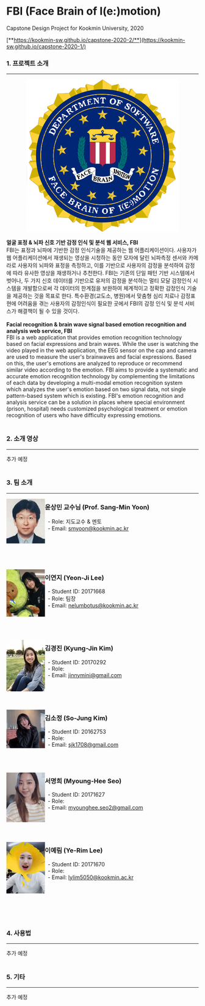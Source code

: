 # FBI (Face Brain of I(e:)motion)


Capstone Design Project for Kookmin University, 2020

[**https://kookmin-sw.github.io/capstone-2020-2/**](https://kookmin-sw.github.io/capstone-2020-1/)


### **1. 프로젝트 소개**
---
<p align="center">
<img src="./images/FBI_logo.png" >
</p>
                                               
**얼굴 표정 & 뇌파 신호 기반 감정 인식 및 분석 웹 서비스, FBI**<br/>
FBI는 표정과 뇌파에 기반한 감정 인식기술을 제공하는 웹 어플리케이션이다.
사용자가 웹 어플리케이션에서 재생되는 영상을 시청하는 동안 모자에 달린 뇌파측정 센서와 카메라로 사용자의 뇌파와 표정을 측정하고, 이를 기반으로 사용자의 감정을 분석하여 감정에 따라 유사한 영상을 재생하거나 추천한다.
FBI는 기존의 단일 패턴 기반 시스템에서 벗어나, 두 가지 신호 데이터를 기반으로 유저의 감정을 분석하는 멀티 모달 감정인식 시스템을 개발함으로써 각 데이터의 한계점을 보완하여 체계적이고 정확한 감정인식 기술을 제공하는 것을 목표로 한다. 특수환경(교도소, 병원)에서 맞춤형 심리 치료나 감정표현에 어려움을 겪는 사용자의 감정인식이 필요한 곳에서 FBI의 감정 인식 및 분석 서비스가 해결책이 될 수 있을 것이다.
<br/><br/>
**Facial recognition & brain wave signal based emotion recognition and analysis web service, FBI**<br/>
FBI is a web application that provides emotion recognition technology based on facial expressions and brain waves.
While the user is watching the video played in the web application, the EEG sensor  on the cap and camera are used to measure the user's brainwaves and facial expressions. Based on this, the user's emotions are analyzed to reproduce or recommend similar video according to the emotion.
FBI aims to provide a systematic and accurate emotion recognition technology by complementing the limitations of each data by developing a multi-modal emotion recognition system which analyzes the user's emotion based on two signal data, not  single pattern-based system which is existing. 
FBI's emotion recognition and analysis service can be a solution in places where special environment (prison, hospital) needs customized psychological treatment or emotion recognition of users who have difficulty expressing emotions.
<br/><br/>

### **2. 소개 영상**
---
추가 예정
<br/><br/>

### **3. 팀 소개**
---

<img align="left" width="20%" height="20%" src="./images/SM Yoon.jpg">

### 윤상민 교수님 (Prof. Sang-Min Yoon)
&nbsp;&nbsp;- Role: 지도교수 & 멘토 <br/>
&nbsp;&nbsp;- Email: smyoon@kookmin.ac.kr <br/>
<br/><br/><br/><br/><br/>

<img align="left" width="20%" height="20%" src="./images/YJ Lee.png">

### 이연지 (Yeon-Ji Lee)

&nbsp;&nbsp;- Student ID: 20171668 <br/>
&nbsp;&nbsp;- Role: 팀장 <br/>
&nbsp;&nbsp;- Email: nelumbotus@kookmin.ac.kr <br/>
<br/><br/><br/><br/>

<img align="left" width="20%" height="20%" src="./images/KJ Kim.jpg">

### 김경진 (Kyung-Jin Kim)

&nbsp;&nbsp;- Student ID: 20170292 <br/>
&nbsp;&nbsp;- Role: <br/>
&nbsp;&nbsp;- Email: jinnymini@gmail.com <br/>
<br/><br/><br/><br/>

<img align="left" width="20%" height="20%" src="./images/SJ Kim.jpg">

### 김소정 (So-Jung Kim)

&nbsp;&nbsp;- Student ID: 20162753 <br/>
&nbsp;&nbsp;- Role:  <br/>
&nbsp;&nbsp;- Email: sjk1708@gmail.com <br/>
<br/><br/><br/>

<img align="left" width="20%" height="20%" src="./images/MH Seo.jpg">

### 서명희 (Myoung-Hee Seo)

&nbsp;&nbsp;- Student ID: 20171627 <br/>
&nbsp;&nbsp;- Role: <br/>
&nbsp;&nbsp;- Email: myounghee.seo2@gmail.com <br/>
<br/><br/><br/><br/>


<img align="left" width="20%" height="20%" src="./images/YL Lee.png">

### 이예림 (Ye-Rim Lee)

&nbsp;&nbsp;- Student ID: 20171670 <br/>
&nbsp;&nbsp;- Role:  <br/>
&nbsp;&nbsp;- Email: lylim5050@kookmin.ac.kr <br/>
<br/><br/><br/><br/>
<br/><br/>

### **4. 사용법**
---
추가 예정
<br/><br/>

### **5. 기타**
---
추가 예정
<br/><br/>
